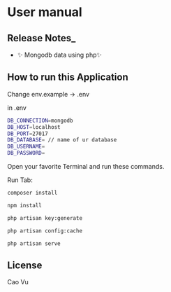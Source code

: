 # User manual

## Release Notes_

- ✨ Mongodb data using php✨

## How to run this Application

Change env.example -> .env

in .env 
```sh
DB_CONNECTION=mongodb
DB_HOST=localhost
DB_PORT=27017
DB_DATABASE= // name of ur database
DB_USERNAME=
DB_PASSWORD=
```

Open your favorite Terminal and run these commands.

Run Tab:

```sh
composer install
```

```sh
npm install
```

```sh
php artisan key:generate
```

```sh
php artisan config:cache
```


```sh
php artisan serve 
```

## License

Cao Vu
